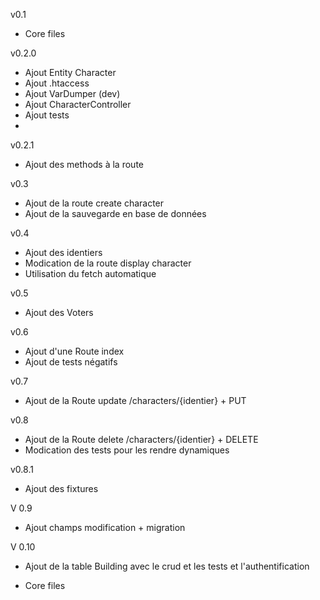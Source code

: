 v0.1

- Core files

v0.2.0
- Ajout Entity Character
- Ajout .htaccess
- Ajout VarDumper (dev)
- Ajout CharacterController
- Ajout tests
- 
v0.2.1
- Ajout des methods à la route

v0.3
- Ajout de la route create character
- Ajout de la sauvegarde en base de données

v0.4

- Ajout des identiers
- Modication de la route display character
- Utilisation du fetch automatique

v0.5

- Ajout des Voters

v0.6

- Ajout d'une Route index
- Ajout de tests négatifs

v0.7

- Ajout de la Route update /characters/{identier} + PUT

v0.8

- Ajout de la Route delete /characters/{identier} + DELETE
- Modication des tests pour les rendre dynamiques

v0.8.1

- Ajout des fixtures

V 0.9 

- Ajout champs modification + migration

V 0.10

- Ajout de la table Building avec le crud et les tests et l'authentification


- Core files